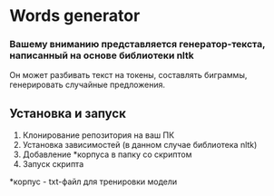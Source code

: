 # Words generator
<h3>Вашему вниманию представляется генератор-текста, написанный на основе библиотеки nltk</h3> 
Он может разбивать текст на токены, составлять биграммы, генерировать случайные предложения.


## Установка и запуск

1. Клонирование репозитория на ваш ПК
2. Установка зависимостей (в данном случае библиотека nltk)
3. Добавление *корпуса в папку со скриптом 
4. Запуск скрипта

*корпус - txt-файл для тренировки модели
